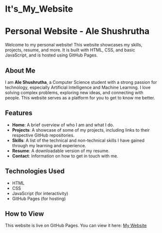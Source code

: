 # It's_My_Website

# Personal Website - Ale Shushrutha

Welcome to my personal website! This website showcases my skills, projects, resume, and more. It is built with HTML, CSS, and basic JavaScript, and is hosted using GitHub Pages.

## About Me
I am **Ale Shushrutha**, a Computer Science student with a strong passion for technology, especially Artificial Intelligence and Machine Learning. I love solving complex problems, exploring new ideas, and connecting with people. This website serves as a platform for you to get to know me better.

## Features
- **Home**: A brief overview of who I am and what I do.
- **Projects**: A showcase of some of my projects, including links to their respective GitHub repositories.
- **Skills**: A list of the technical and non-technical skills I have gained through my learning and experience.
- **Resume**: A downloadable version of my resume.
- **Contact**: Information on how to get in touch with me.

## Technologies Used
- HTML
- CSS
- JavaScript (for interactivity)
- GitHub Pages (for hosting)

## How to View
This website is live on GitHub Pages. You can view it here:
[My Website](https://shushrutha03.github.io/Its_My_Website/)


